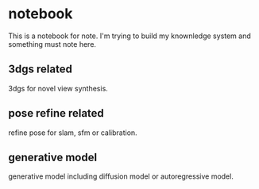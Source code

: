 # notebook

This is a notebook for note. I'm trying to build my knownledge system and something must note here.


## 3dgs related
3dgs for novel view synthesis.

## pose refine related

refine pose for slam, sfm or calibration.

## generative model

generative model including diffusion model or autoregressive model.